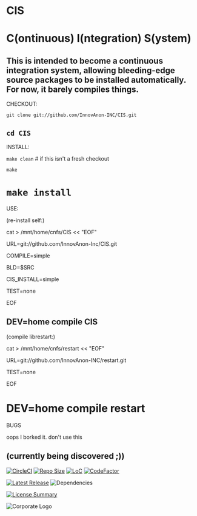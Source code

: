 # CIS
C(ontinuous) I(ntegration) S(ystem)
==========

This is intended to become a continuous integration system, allowing
bleeding-edge source packages to be installed automatically. For now, it barely
compiles things.
----------

CHECKOUT:

`git clone git://github.com/InnovAnon-INC/CIS.git`

`cd CIS`
----------

INSTALL:

`make clean` # if this isn't a fresh checkout

`make`

`make install`
==========

USE:

(re-install self:)

cat > /mnt/home/cnfs/CIS << "EOF"

URL=git://github.com/InnovAnon-Inc/CIS.git

COMPILE=simple

BLD=$SRC

CIS_INSTALL=simple

TEST=none

EOF

DEV=home compile CIS
----------

(compile librestart:)

cat > /mnt/home/cnfs/restart << "EOF"

URL=git://github.com/InnovAnon-INC/restart.git

TEST=none

EOF

DEV=home compile restart
==========

BUGS

oops I borked it. don't use this

(currently being discovered ;))
----------

[![CircleCI](https://img.shields.io/circleci/build/github/InnovAnon-Inc/CIS?color=%23FF1100&logo=InnovAnon%2C%20Inc.&logoColor=%23FF1133&style=plastic)](https://circleci.com/gh/InnovAnon-Inc/CIS)
[![Repo Size](https://img.shields.io/github/repo-size/InnovAnon-Inc/CIS?color=%23FF1100&logo=InnovAnon%2C%20Inc.&logoColor=%23FF1133&style=plastic)](https://github.com/InnovAnon-Inc/CIS)
[![LoC](https://tokei.rs/b1/github/InnovAnon-Inc/CIS?category=code)](https://github.com/InnovAnon-Inc/CIS)
[![CodeFactor](https://www.codefactor.io/repository/github/InnovAnon-Inc/CIS/badge)](https://www.codefactor.io/repository/github/InnovAnon-Inc/CIS)

[![Latest Release](https://img.shields.io/github/commits-since/InnovAnon-Inc/CIS/latest?color=%23FF1100&include_prereleases&logo=InnovAnon%2C%20Inc.&logoColor=%23FF1133&style=plastic)](https://github.com/InnovAnon-Inc/CIS/releases/latest)
![Dependencies](https://img.shields.io/librariesio/github/InnovAnon-Inc/CIS?color=%23FF1100&style=plastic)

[![License Summary](https://img.shields.io/github/license/InnovAnon-Inc/CIS?color=%23FF1100&label=Free%20Code%20for%20a%20Free%20World%21&logo=InnovAnon%2C%20Inc.&logoColor=%23FF1133&style=plastic)](https://tldrlegal.com/license/unlicense#summary)

![Corporate Logo](https://i.imgur.com/UD8y4Is.gif)

